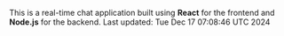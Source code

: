 This is a real-time chat application built using **React** for the frontend and **Node.js** for the backend.
Last updated: Tue Dec 17 07:08:46 UTC 2024
